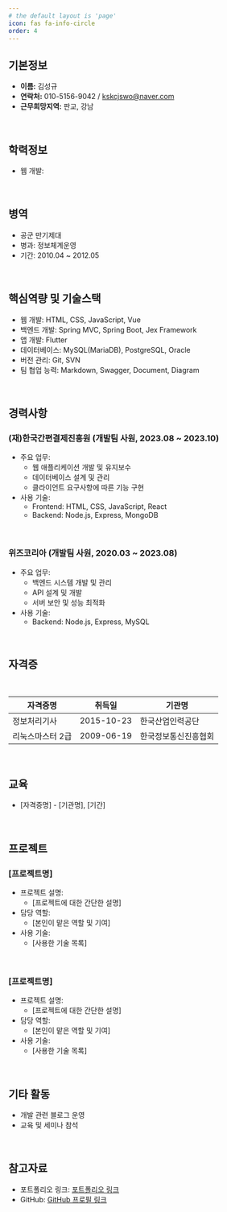 ```yaml
---
# the default layout is 'page'
icon: fas fa-info-circle
order: 4
---
```


## 기본정보

- **이름:** 김성규
- **연락처:** 010-5156-9042 / kskcjswo@naver.com
- **근무희망지역:** 판교, 강남

<br>

## 학력정보

- 웹 개발:

<br>

## 병역

- 공군 만기제대
- 병과: 정보체계운영
- 기간: 2010.04 ~ 2012.05

<br>

## 핵심역량 및 기술스택

- 웹 개발: HTML, CSS, JavaScript, Vue
- 백엔드 개발: Spring MVC, Spring Boot, Jex Framework
- 앱 개발: Flutter
- 데이터베이스: MySQL(MariaDB), PostgreSQL, Oracle
- 버전 관리: Git, SVN
- 팀 협업 능력: Markdown, Swagger, Document, Diagram

<br>

## 경력사항

### (재)한국간편결제진흥원 (개발팀 사원, 2023.08 ~ 2023.10)

- 주요 업무:
  - 웹 애플리케이션 개발 및 유지보수
  - 데이터베이스 설계 및 관리
  - 클라이언트 요구사항에 따른 기능 구현
- 사용 기술:
  - Frontend: HTML, CSS, JavaScript, React
  - Backend: Node.js, Express, MongoDB

<br>

### 위즈코리아 (개발팀 사원, 2020.03 ~ 2023.08)

- 주요 업무:
  - 백엔드 시스템 개발 및 관리
  - API 설계 및 개발
  - 서버 보안 및 성능 최적화
- 사용 기술:
  - Backend: Node.js, Express, MySQL

<br>

## 자격증

<br>

| 자격증명         | 취득일     | 기관명               |
| ---------------- | ---------- | -------------------- |
| 정보처리기사     | 2015-10-23 | 한국산업인력공단     |
| 리눅스마스터 2급 | 2009-06-19 | 한국정보통신진흥협회 |

<br>

## 교육

- [자격증명] - [기관명], [기간]

<br>

## 프로젝트

### [프로젝트명]

- 프로젝트 설명:
  - [프로젝트에 대한 간단한 설명]
- 담당 역할:
  - [본인이 맡은 역할 및 기여]
- 사용 기술:
  - [사용한 기술 목록]

<br>

### [프로젝트명]

- 프로젝트 설명:
  - [프로젝트에 대한 간단한 설명]
- 담당 역할:
  - [본인이 맡은 역할 및 기여]
- 사용 기술:
  - [사용한 기술 목록]

<br>

## 기타 활동

- 개발 관련 블로그 운영
- 교육 및 세미나 참석

<br>

## 참고자료

- 포트폴리오 링크: [포트폴리오 링크](https://dudungja.github.io)
- GitHub: [GitHub 프로필 링크](https://github.com/Sungkyu118?tab=repositories)
